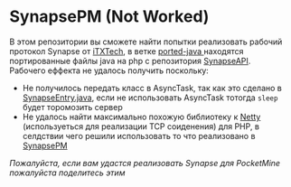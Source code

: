 # SynapsePM (Not Worked) 
 
В этом репозитории  вы сможете найти попытки реализовать рабочий протокол Synapse от [iTXTech](https://github.com/iTXTech), в ветке 
 [ported-java ](https://github.com/ColineTeam/SynapsePM/tree/ported-java) находятся портированные файлы java на php с репозитория [SynapseAPI](https://github.com/iTXTech/SynapseAPI).   
 Рабочего еффекта не удалось получить поскольку: 
 * Не получилось передать класс в AsyncTask, так как это сделано в [SynapseEntry.java](https://github.com/iTXTech/SynapseAPI/blob/master/src/main/java/org/itxtech/synapseapi/SynapseEntry.java#L192), если не использовать AsyncTask тотогда `sleep` будет торомозить сервер 
 * Не удалось найти максимально похожую библиотеку к [Netty](http://netty.io) (используеться для реализации TCP соиденения) для PHP, в селдствии чего решили использовать то что реализовано в [SynapsePM](https://github.com/iTXTech/SynapsePM)    
  
 *Пожалуйста, если вам удастся реализовать Synapse для PocketMine пожалуйста поделитесь этим*